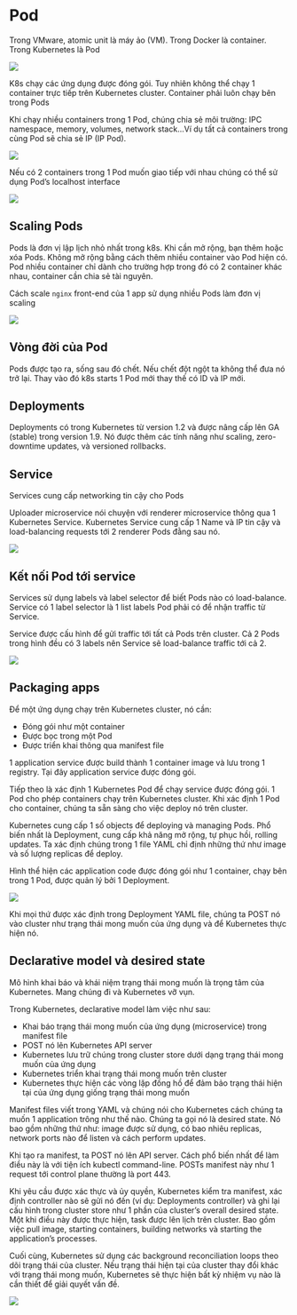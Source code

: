 # Pod

Trong VMware, atomic unit là	máy ảo (VM). Trong Docker là container. Trong Kubernetes là Pod 

<img src=https://i.imgur.com/Ws73Ex7.png>

K8s chạy các ứng dụng được đóng gói. Tuy nhiên không thể chạy 1 container trực tiếp trên Kubernetes cluster. Container phải luôn chạy bên trong Pods

Khi chạy nhiều containers trong 1 Pod, chúng chia sẻ môi trường: IPC namespace, memory, volumes, network stack...Ví dụ tất cả containers
trong cùng Pod sẽ chia sẻ IP (IP Pod).	
 
<img src=https://i.imgur.com/s6h8pcA.png>
 
Nếu có 2 containers	trong 1 Pod	muốn giao tiếp với nhau chúng có thể sử dụng Pod’s localhost interface

<img src=https://i.imgur.com/PNIiHXW.png>

## Scaling Pods

Pods là đơn vị lập lịch nhỏ nhất trong k8s. Khi cần mở rộng, bạn thêm hoặc xóa Pods. Không mở rộng bằng cách thêm nhiều container vào Pod hiện có. Pod nhiều container chỉ dành cho trường hợp trong đó có 2 container khác nhau, container cần chia sẻ tài nguyên. 

Cách scale `nginx`	front-end	của 1 app	sử dụng nhiều Pods làm đơn vị scaling

<img src=https://i.imgur.com/DdybfSI.png>

## Vòng đời của Pod

Pods được tạo ra, sống sau đó chết. Nếu chết đột ngột ta không thể đưa nó trở lại. Thay vào đó k8s starts	1 Pod mới thay thế có ID và IP mới.

## Deployments

Deployments có trong Kubernetes từ version	1.2 và được nâng cấp lên GA (stable) trong version 1.9. Nó được thêm các tính năng như scaling,	zero-downtime updates, và versioned	rollbacks.

## Service

Services	cung cấp networking tin cậy cho Pods

Uploader microservice	nói chuyện với renderer microservice thông qua 1 Kubernetes	Service. Kubernetes	Service	cung cấp 1 Name và IP tin cậy và load-balancing	requests tới 2 renderer	Pods đằng sau nó.

<img src=https://i.imgur.com/dInsMc1.png>

## Kết nối Pod tới service

Services sử dụng labels và label selector để biết Pods nào có load-balance.	Service	có 1 label selector là 1 list	labels Pod phải có để nhận traffic	từ Service.

Service	được cấu hình để gửi traffic tới tất cả Pods trên cluster. Cả 2 Pods trong hình đều có 3 labels nên Service	sẽ load-balance traffic	tới cả 2.

<img src=https://i.imgur.com/AEIzaml.png>

## Packaging apps

Để một ứng dụng chạy trên Kubernetes cluster, nó cần: 
- Đóng gói như một container
- Được bọc trong một Pod
- Được triển khai thông qua manifest file

1 application	service	được build thành 1 container	image	và lưu trong 1 registry.	Tại đây application	service	được đóng gói.

Tiếp theo là xác định 1 Kubernetes Pod để chạy service được đóng gói. 1 Pod	cho phép containers	chạy trên Kubernetes cluster.	Khi xác định 1 Pod cho container,	chúng ta sẵn sàng cho việc deploy nó trên cluster.

Kubernetes cung cấp 1 số objects để deploying	và managing	Pods.	Phổ biến nhất là Deployment, cung cấp khả năng mở rộng, tự phục hồi,	rolling updates. Ta xác định chúng trong 1 file YAML chỉ định những thứ như image và số lượng replicas để deploy.

Hình thể hiện các application	code được đóng gói như 1 container,	chạy bên trong 1 Pod, được quản lý bởi 1 Deployment.

<img src=https://i.imgur.com/NkTOamz.png>

Khi mọi thứ được xác định trong Deployment YAML file, chúng ta POST nó vào cluster như trạng thái mong muốn của ứng dụng và để Kubernetes thực hiện nó.

## Declarative model và desired state

Mô hình khai báo và khái niệm trạng thái mong muốn là trọng tâm của Kubernetes. Mang chúng đi và Kubernetes vỡ vụn.

Trong Kubernetes, declarative model làm việc như sau:
- Khai báo trạng thái mong muốn của ứng dụng (microservice) trong manifest file
- POST nó lên Kubernetes API server
- Kubernetes lưu trữ chúng trong cluster store dưới dạng trạng thái mong muốn của ứng dụng
- Kubernetes triển khai trạng thái mong muốn trên cluster
- Kubernetes thực hiện các vòng lặp đồng hồ để đảm bảo trạng thái hiện tại của ứng dụng giống trạng thái mong muốn

Manifest files viết trong YAML và chúng nói cho Kubernetes cách chúng ta muốn 1 application trông như thế nào. Chúng ta gọi nó là desired state. Nó bao gồm những thứ như: image được sử dụng, có bao nhiêu replicas, network ports nào để listen và cách perform updates.

Khi tạo ra manifest, ta POST nó lên API server. Cách phổ biến nhất để làm điều này là với tiện ích kubectl command-line. POSTs manifest này như 1 request tới control plane thường là port 443.

Khi yêu cầu được xác thực và ủy quyền, Kubernetes kiểm tra manifest, xác định controller nào sẽ gửi nó đến (ví dụ: Deployments controller) và ghi lại cấu hình trong cluster store như 1 phần của cluster’s overall desired state. Một khi điều này được thực hiện, task được lên lịch trên cluster. Bao gồm việc pull image, starting containers, building networks và starting the application’s processes.

Cuối cùng, Kubernetes sử dụng các background reconciliation loops theo dõi trạng thái của cluster. Nếu trạng thái hiện tại của cluster thay đổi khác với trạng thái mong muốn, Kubernetes sẽ thực hiện bất kỳ nhiệm vụ nào là cần thiết để giải quyết vấn đề.

<img src=https://i.imgur.com/kjpM4w1.png>
